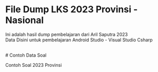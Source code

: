 # File Dump LKS 2023 Provinsi - Nasional
<p>
  Ini adalah hasil dump pembelajaran dari Aril Saputra 2023 <br>
  Data Disini untuk pembelajaran Android Studio - Visual Studio Csharp
</p>
<br>
# Contoh Data Soal
<p>
  Contoh Soal 2023 Provinsi <br
  
</p>
